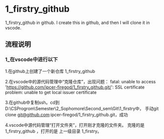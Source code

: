 # 1_firstry_github
1_firstry_github in github. I create this in github, and then I will clone it in vscode.

## 流程说明

### 1_在vscode中进行以下
1.在github上创建了一个新仓库 1_firstry_github

2.在vscode中的源代码管理中“克隆仓库”，出现问题：
fatal: unable to access 'https://github.com/ipcer-firegod/1_firstry_github.git/': SSL certificate problem: unable to get local issuer certificate

3.在github中复制ssh。cd到D:\CSProgrom\Semester\2_Sophomore\Second_sem\Git\1_firstry中，
手动git clone git@github.com:ipcer-firegod/1_firstry_github.git，成功

4.vscode中源代码管理“打开文件夹”，打开刚才克隆的文件夹。
克隆的是 1_firstry_github ，打开的是 上一级目录 1_firstry。
